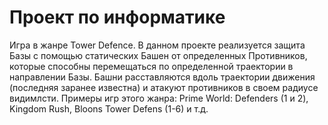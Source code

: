 # Проект по информатике
Игра в жанре Tower Defence.
В данном проекте реализуется защита Базы с помощью статических Башен от определенных Противников, которые способны перемещаться по определенной траектории в направлении Базы. Башни расставляются вдоль траектории движения (последняя заранее известна) и атакуют противников в своем радиусе видимлсти. Примеры игр этого жанра: Prime World: Defenders (1 и 2), Kingdom Rush, Bloons Tower Defens (1-6) и т.д.
